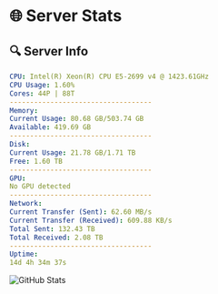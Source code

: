 # 🌐 Server Stats
## 🔍 Server Info
```yaml
CPU: Intel(R) Xeon(R) CPU E5-2699 v4 @ 1423.61GHz
CPU Usage: 1.60%
Cores: 44P | 88T
-----------------------------------
Memory:
Current Usage: 80.68 GB/503.74 GB
Available: 419.69 GB
-----------------------------------
Disk:
Current Usage: 21.78 GB/1.71 TB
Free: 1.60 TB
-----------------------------------
GPU:
No GPU detected
-----------------------------------
Network:
Current Transfer (Sent): 62.60 MB/s
Current Transfer (Received): 609.88 KB/s
Total Sent: 132.43 TB
Total Received: 2.08 TB
-----------------------------------
Uptime:
14d 4h 34m 37s
```
![GitHub Stats](https://img.shields.io/badge/Updated-2025-02-22_03:17:55-blue)